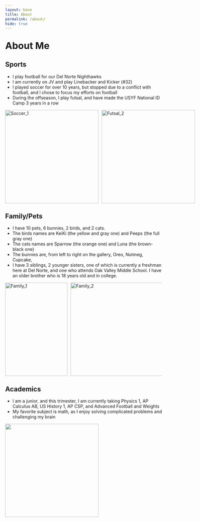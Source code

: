 ```yaml
---
layout: base
title: About
permalink: /about/
hide: true
---
```


<p style="font-size: 30px; font-weight: bold;">About Me</p>


## Sports
- I play football for our Del Norte Nighthawks
- I am currently on JV and play Linebacker and Kicker (#32)
- I played soccer for over 10 years, but stopped due to a conflict with football, and I chose to focus my efforts on football
- During the offseason, I play futsal, and have made the USYF National ID Camp 3 years in a row

<div style="display: flex; gap: 10px;">
  <img src="{{site.baseurl}}/images/IMG_2354.jpg" width="300" height="auto" alt="Soccer_1" />
  <img src="{{site.baseurl}}/images/IMG_2355.jpg" width="300" height="auto" alt="Futsal_2" />
</div>

## Family/Pets
- I have 10 pets, 6 bunnies, 2 birds, and 2 cats.
- The birds names are KeiKi (the yellow and gray one) and Peeps (the full gray one)
- The cats names are Sparrow (the orange one) and Luna (the brown-black one)
- The bunnies are, from left to right on the gallery, Oreo, Nutmeg, Cupcake, 
- I have 3 siblings, 2 younger sisters, one of which is currently a freshman here at Del Norte, and one who attends Oak Valley Middle School. I have an older brother who is 18 years old and in college.

<div style="overflow-x: auto; display: flex; gap: 10px;">
  <img src="{{site.baseurl}}/images/IMG_0292.jpg" width="200" height="300" alt="Family_1" />
  <img src="{{site.baseurl}}/images/IMG_1930.jpg" width="400" height="300" alt="Family_2" />
  <img src="{{site.baseurl}}/images/IMG_1962.jpg" width="350" height="300" alt="Family_3" />
  <img src="{{site.baseurl}}/images/IMG_0423.jpg" width="450" height="300" alt="Pet_1" />
  <img src="{{site.baseurl}}/images/IMG_0950.jpg" width="450" height="300" alt="Pet_2" />
  <img src="{{site.baseurl}}/images/IMG_1821.jpg" width="400" height="300" alt="Pet_3" />
  <img src="{{site.baseurl}}/images/IMG_1851.jpg" width="350" height="300" alt="Pet_4" />
  <img src="{{site.baseurl}}/images/IMG_2347.jpg" width="400" height="300" alt="Pet_5" />
 <img src="{{site.baseurl}}/images/Attachment.jpg" width="400" height="300" alt="Pet_6" />
</div>


## Academics
- I am a junior, and this trimester, I am currently taking Physics 1, AP Calculus AB, US History 1, AP CSP, and Advanced Football and Weights
- My favorite subject is math, as I enjoy solving complicated problems and challenging my brain


<td><img id="Math" src="https://img.freepik.com/free-vector/math-chalkboard-background_23-2148153486.jpg" height="300"></td>

<script src="https://utteranc.es/client.js"
        repo="NoahH-10/Noah_2025"
        issue-term="pathname"
        label="Website Review"
        theme="github-light"
        crossorigin="anonymous"
        async>
</script>
